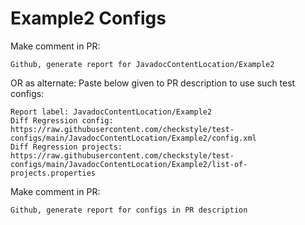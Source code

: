# Example2 Configs
Make comment in PR:
```
Github, generate report for JavadocContentLocation/Example2
```
OR as alternate:
Paste below given to PR description to use such test configs:
```
Report label: JavadocContentLocation/Example2
Diff Regression config: https://raw.githubusercontent.com/checkstyle/test-configs/main/JavadocContentLocation/Example2/config.xml
Diff Regression projects: https://raw.githubusercontent.com/checkstyle/test-configs/main/JavadocContentLocation/Example2/list-of-projects.properties
```
Make comment in PR:
```
Github, generate report for configs in PR description
```
